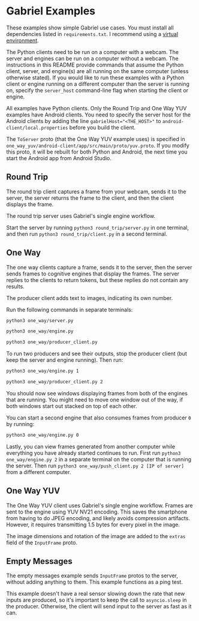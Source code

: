 # Gabriel Examples

These examples show simple Gabriel use cases. You must install all dependencies
listed in `requirements.txt`. I recommend using a
[virtual environment](https://packaging.python.org/guides/installing-using-pip-and-virtual-environments/).

The Python clients need to be run on a computer with a webcam. The server and
engines can be run on a computer without a webcam. The instructions in this
README provide commands that assume the Python client, server, and engine(s) are
all running on the same computer (unless otherwise stated). If you would like to
run these examples with a Python client or engine running on a different
computer than the server is running on, specify the `server_host` command-line
flag when starting the client or engine.

All examples have Python clients. Only the Round Trip and One Way YUV examples
have Android clients. You need to specify the server host for the Android
clients by adding the line `gabrielHost="<THE_HOST>"` to
`android-client/local.properties` before you build the client.

The `ToServer` proto (that the One Way YUV example uses) is specified
in `one_way_yuv/android-client/app/src/main/proto/yuv.proto`. If you modify this
proto, it will be rebuilt for both Python and Android, the next time you start
the Android app from Android Studio.

## Round Trip

The round trip client captures a frame from your webcam, sends it to the server,
the server returns the frame to the client, and then the client displays the
frame.

The round trip server uses Gabriel's single engine workflow.

Start the server by running `python3 round_trip/server.py` in one terminal, and
then run `python3 round_trip/client.py` in a second terminal.

## One Way

The one way clients capture a frame, sends it to the server, then the server
sends frames to cognitive engines that display the frames. The server replies
to the clients to return tokens, but these replies do not contain any results.

The producer client adds text to images, indicating its own number.

Run the following commands in separate terminals:

```bash
python3 one_way/server.py
```

```bash
python3 one_way/engine.py
```

```bash
python3 one_way/producer_client.py
```

To run two producers and see their outputs, stop the producer client (but keep
the server and engine running). Then run:

```bash
python3 one_way/engine.py 1
```

```bash
python3 one_way/producer_client.py 2
```

You should now see windows displaying frames from both of the engines that are
running. You might need to move one window out of the way, if both windows start
out stacked on top of each other.

You can start a second engine that also consumes frames from producer `0` by
running:


```bash
python3 one_way/engine.py 0
```

Lastly, you can view frames generated from another computer while everything you
have already started continues to run. First run `python3 one_way/engine.py 2`
in a separate terminal on the computer that is running the server. Then run
`python3 one_way/push_client.py 2 [IP of server]` from a different computer.

## One Way YUV

The One Way YUV client uses Gabriel's single engine workflow. Frames are sent
to the engine using YUV NV21 encoding. This saves the smartphone from having to
do JPEG encoding, and likely avoids compression artifacts. However, it requires
transmitting 1.5 bytes for every pixel in the image.

The image dimensions and rotation of the image are added to the `extras` field
of the `InputFrame` proto.

## Empty Messages

The empty messages example sends `InputFrame` protos to the server, without
adding anything to them. This example functions as a ping test.

This example doesn't have a real sensor slowing down the rate that new inputs
are produced, so it's important to keep the call to `asyncio.sleep` in the
producer. Otherwise, the client will send input to the server as fast as it can.
